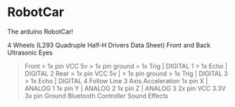 # RobotCar
The arduino RobotCar!

4 Wheels (L293 Quadruple Half-H Drivers Data Sheet)
Front and Back Ultrasonic Eyes
  > Front
    > 1x pin VCC 5v
    > 1x pin ground
    > 1x Trig | DIGITAL 1
    > 1x Echo | DIGITAL 2
  > Rear
    > 1x pin VCC 5v | 
    > 1x pin ground
    > 1x Trig | DIGITAL 3
    > 1x Echo | DIGITAL 4
Follow Line
3 Axis Acceleration
  > 1x pin X | ANALOG 1
  > 1x pin Y | ANALOG 2
  > 1x pin Z | ANALOG 3
  > 2x pin VCC 3.3V
  > 3x pin Ground
Bluetooth Controller
Sound Effects
